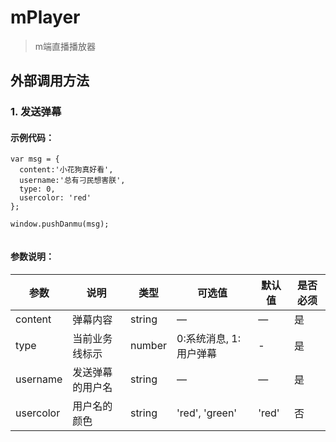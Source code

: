 # mPlayer

> m端直播播放器

## 外部调用方法

### 1. 发送弹幕

#### 示例代码：

```
var msg = {
  content:'小花狗真好看',
  username:'总有刁民想害朕',
  type: 0,
  usercolor: 'red'
};

window.pushDanmu(msg);
  
```

#### 参数说明：

| 参数         | 说明             | 类型            | 可选值                |  默认值    | 是否必须 |
|-------------|------------------|----------------|----------------------|-----------|---------|
| content     | 弹幕内容          | string         |          —           |    —      |   是    |
| type        | 当前业务线标示     | number         |  0:系统消息, 1:用户弹幕 |    -      |   是    |
| username     | 发送弹幕的用户名   | string         |         —            |     —     |   是    |
| usercolor    | 用户名的颜色      | string         |     'red', 'green'   |   'red'   |   否    |



